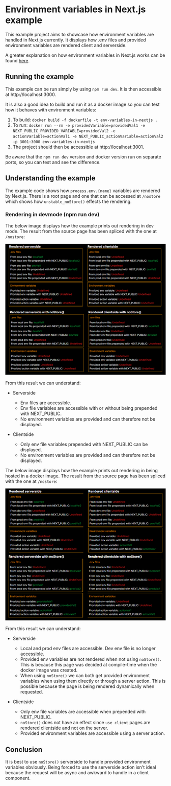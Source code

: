 # Environment variables in Next.js example
This example project aims to showcase how environment variables are handled in Next.js currently. It displays how .env files and provided environment variables are rendered client and serverside.

A greater explanation on how environment variables in Next.js works can be found [here](https://google.com).

## Running the example
This example can be run simply by using `npm run dev`. It is then accessible at http://localhost:3000.

It is also a good idea to build and run it as a docker image so you can test how it behaves with environment variables:
1. To build: `docker build -f dockerfile -t env-variables-in-nextjs .`
2. To run: `docker run --rm -e providedVariable=providedVal1 -e NEXT_PUBLIC_PROVIDED_VARIABLE=providedVal2 -e actionVariable=actionVal1 -e NEXT_PUBLIC_actionVariable=actionVal2 -p 3001:3000 env-variables-in-nextjs`
3. The project should then be accessible at http://localhost:3001.

Be aware that the `npm run dev` version and docker version run on separate ports, so you can test and see the difference.

## Understanding the example
The example code shows how `process.env.{name}` variables are rendered by Next.js. There is a root page and one that can be accessed at `/nostore` which shows how `unstable_noStore()` effects the rendering.

### Rendering in devmode (npm run dev)
The below image displays how the example prints out rendering in dev mode. The result from the source page has been spliced with the one at `/nostore`:

<img src="images/npm-run-dev-rendering.png">

From this result we can understand:
* Serverside
  * Env files are accessible.
  * Env file variables are accessible with or without being prepended with NEXT_PUBLIC.
  * No environment variables are provided and can therefore not be displayed.

* Clientside
  * Only env file variables prepended with NEXT_PUBLIC can be displayed.
  * No environment variables are provided and can therefore not be displayed.

The below image displays how the example prints out rendering in being hosted in a docker image. The result from the source page has been spliced with the one at `/nostore`:

<img src="images/docker-run.png">

From this result we can understand:
* Serverside
  * Local and prod env files are accessible. Dev env file is no longer accessible.
  * Provided env variables are not rendered when not using `noStore()`. This is because this page was decided at compile-time when the docker image was created.
  * When using `noStore()` we can both get provided environment variables when using them directly or through a server action. This is possible because the page is being rendered dynamically when requested.

* Clientside
  * Only env file variables are accessible when prepended with NEXT_PUBLIC.
  * `noStore()` does not have an effect since `use client` pages are rendered clientside and not on the server.
  * Provided environment variables are accessible using a server action.

## Conclusion
It is best to use `noStore()` serverside to handle provided environment variables obviously. Being forced to use the serverside action isn't ideal because the request will be async and awkward to handle in a client component.
